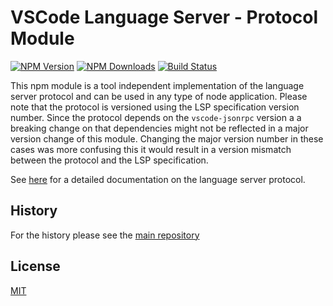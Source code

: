 # VSCode Language Server - Protocol Module

[![NPM Version](https://img.shields.io/npm/v/vscode-languageserver-protocol.svg)](https://npmjs.org/package/vscode-languageclient)
[![NPM Downloads](https://img.shields.io/npm/dm/vscode-languageserver-protocol.svg)](https://npmjs.org/package/vscode-languageclient)
[![Build Status](https://dev.azure.com/ms/vscode-languageserver-node/_apis/build/status/microsoft.vscode-languageserver-node?branchName=main)](https://dev.azure.com/ms/vscode-languageserver-node/_build/latest?definitionId=439&branchName=main)

This npm module is a tool independent implementation of the language server
protocol and can be used in any type of node application. Please note that the
protocol is versioned using the LSP specification version number. Since the
protocol depends on the `vscode-jsonrpc` version a a breaking change on that
dependencies might not be reflected in a major version change of this module.
Changing the major version number in these cases was more confusing this it
would result in a version mismatch between the protocol and the LSP
specification.

See [here](https://github.com/Microsoft/language-server-protocol) for a detailed
documentation on the language server protocol.

## History

For the history please see the
[main repository](https://github.com/Microsoft/vscode-languageserver-node/blob/master/README.md)

## License

[MIT](https://github.com/Microsoft/vscode-languageserver-node/blob/master/License.txt)
